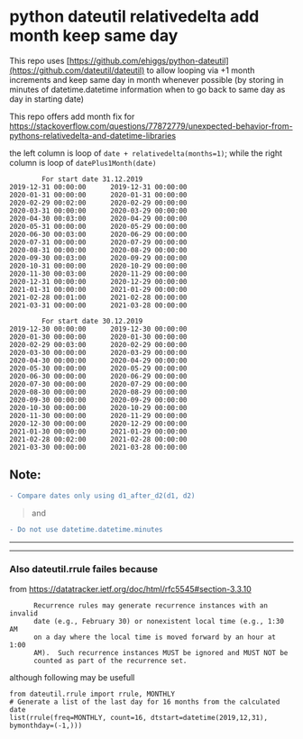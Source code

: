 # python dateutil relativedelta add month keep same day

This repo uses [https://github.com/ehiggs/python-dateutil](https://github.com/dateutil/dateutil) to allow looping via +1 month increments and keep same day in month whenever possible (by storing in minutes of datetime.datetime information when to go back to same day as day in starting date)

This repo offers add month fix for https://stackoverflow.com/questions/77872779/unexpected-behavior-from-pythons-relativedelta-and-datetime-libraries

the left column is loop of `date + relativedelta(months=1)`; while the right column is loop of `datePlus1Month(date)`
```
        For start date 31.12.2019
2019-12-31 00:00:00      2019-12-31 00:00:00
2020-01-31 00:00:00      2020-01-31 00:00:00
2020-02-29 00:02:00      2020-02-29 00:00:00
2020-03-31 00:00:00      2020-03-29 00:00:00
2020-04-30 00:03:00      2020-04-29 00:00:00
2020-05-31 00:00:00      2020-05-29 00:00:00
2020-06-30 00:03:00      2020-06-29 00:00:00
2020-07-31 00:00:00      2020-07-29 00:00:00
2020-08-31 00:00:00      2020-08-29 00:00:00
2020-09-30 00:03:00      2020-09-29 00:00:00
2020-10-31 00:00:00      2020-10-29 00:00:00
2020-11-30 00:03:00      2020-11-29 00:00:00
2020-12-31 00:00:00      2020-12-29 00:00:00
2021-01-31 00:00:00      2021-01-29 00:00:00
2021-02-28 00:01:00      2021-02-28 00:00:00
2021-03-31 00:00:00      2021-03-28 00:00:00

        For start date 30.12.2019
2019-12-30 00:00:00      2019-12-30 00:00:00
2020-01-30 00:00:00      2020-01-30 00:00:00
2020-02-29 00:03:00      2020-02-29 00:00:00
2020-03-30 00:00:00      2020-03-29 00:00:00
2020-04-30 00:00:00      2020-04-29 00:00:00
2020-05-30 00:00:00      2020-05-29 00:00:00
2020-06-30 00:00:00      2020-06-29 00:00:00
2020-07-30 00:00:00      2020-07-29 00:00:00
2020-08-30 00:00:00      2020-08-29 00:00:00
2020-09-30 00:00:00      2020-09-29 00:00:00
2020-10-30 00:00:00      2020-10-29 00:00:00
2020-11-30 00:00:00      2020-11-29 00:00:00
2020-12-30 00:00:00      2020-12-29 00:00:00
2021-01-30 00:00:00      2021-01-29 00:00:00
2021-02-28 00:02:00      2021-02-28 00:00:00
2021-03-30 00:00:00      2021-03-28 00:00:00
```
## Note:
```diff
- Compare dates only using d1_after_d2(d1, d2)
```
> and 
```diff
- Do not use datetime.datetime.minutes
```
***
*** 
### Also dateutil.rrule failes because

from https://datatracker.ietf.org/doc/html/rfc5545#section-3.3.10
```
      Recurrence rules may generate recurrence instances with an invalid
      date (e.g., February 30) or nonexistent local time (e.g., 1:30 AM
      on a day where the local time is moved forward by an hour at 1:00
      AM).  Such recurrence instances MUST be ignored and MUST NOT be
      counted as part of the recurrence set.
```
although following may be usefull
```
from dateutil.rrule import rrule, MONTHLY
# Generate a list of the last day for 16 months from the calculated date
list(rrule(freq=MONTHLY, count=16, dtstart=datetime(2019,12,31), bymonthday=(-1,)))
```
